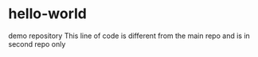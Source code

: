 # hello-world
demo repository
This line of code is different from the main repo and is in second repo only
